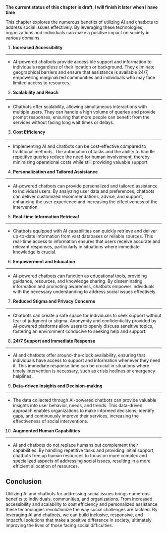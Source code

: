 **The current status of this chapter is draft. I will finish it later when I have time**

This chapter explores the numerous benefits of utilizing AI and chatbots to address social issues effectively. By leveraging these technologies, organizations and individuals can make a positive impact on society in various domains.

1. **Increased Accessibility**
------------------------------

* AI-powered chatbots provide accessible support and information to individuals regardless of their location or background. They eliminate geographical barriers and ensure that assistance is available 24/7, empowering marginalized communities and individuals who may face limited access to resources.

2. **Scalability and Reach**
----------------------------

* Chatbots offer scalability, allowing simultaneous interactions with multiple users. They can handle a high volume of queries and provide prompt responses, ensuring that more people can benefit from the services without facing long wait times or delays.

3. **Cost Efficiency**
----------------------

* Implementing AI and chatbots can be cost-effective compared to traditional methods. The automation of tasks and the ability to handle repetitive queries reduce the need for human involvement, thereby minimizing operational costs while still providing valuable support.

4. **Personalization and Tailored Assistance**
----------------------------------------------

* AI-powered chatbots can provide personalized and tailored assistance to individual users. By analyzing user data and preferences, chatbots can deliver customized recommendations, advice, and support, enhancing the user experience and increasing the effectiveness of the intervention.

5. **Real-time Information Retrieval**
--------------------------------------

* Chatbots equipped with AI capabilities can quickly retrieve and deliver up-to-date information from vast databases or reliable sources. This real-time access to information ensures that users receive accurate and relevant responses, particularly in situations where immediate knowledge is crucial.

6. **Empowerment and Education**
--------------------------------

* AI-powered chatbots can function as educational tools, providing guidance, resources, and knowledge sharing. By disseminating information and promoting awareness, chatbots empower individuals with the necessary understanding to address social issues effectively.

7. **Reduced Stigma and Privacy Concerns**
------------------------------------------

* Chatbots can create a safe space for individuals to seek support without fear of judgment or stigma. Anonymity and confidentiality provided by AI-powered platforms allow users to openly discuss sensitive topics, fostering an environment conducive to seeking help and support.

8. **24/7 Support and Immediate Response**
------------------------------------------

* AI and chatbots offer around-the-clock availability, ensuring that individuals have access to support and information whenever they need it. This immediate response time can be crucial in situations where timely intervention is necessary, such as crisis hotlines or emergency helplines.

9. **Data-driven Insights and Decision-making**
-----------------------------------------------

* The data collected through AI-powered chatbots can provide valuable insights into user behavior, needs, and trends. This data-driven approach enables organizations to make informed decisions, identify gaps, and continuously improve their services, increasing the effectiveness of social interventions.

10. **Augmented Human Capabilities**
------------------------------------

* AI and chatbots do not replace humans but complement their capabilities. By handling repetitive tasks and providing initial support, chatbots free up human resources to focus on more complex and specialized aspects of addressing social issues, resulting in a more efficient allocation of resources.

Conclusion
----------

Utilizing AI and chatbots for addressing social issues brings numerous benefits to individuals, communities, and organizations. From increased accessibility and scalability to cost efficiency and personalized assistance, these technologies revolutionize the way social challenges are tackled. By leveraging AI and chatbots, we can build inclusive, responsive, and impactful solutions that make a positive difference in society, ultimately improving the lives of those facing social difficulties.
